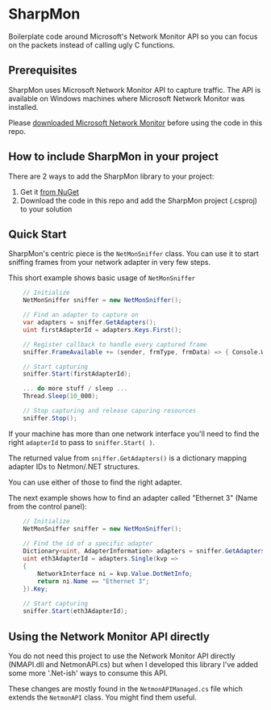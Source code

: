 # SharpMon
Boilerplate code around Microsoft's Network Monitor API so you can focus on the packets instead of calling ugly C functions.

## Prerequisites 
SharpMon uses Microsoft Network Monitor API to capture traffic.
The API is available on Windows machines where Microsoft Network Monitor was installed.

Please [downloaded Microsoft Network Monitor](https://www.microsoft.com/en-us/download/details.aspx?id=4865) before using the code in this repo.

## How to include SharpMon in your project
There are 2 ways to add the SharpMon library to your project:

1. Get it [from NuGet](https://www.nuget.org/packages/SharpMon/)
2. Download the code in this repo and add the SharpMon project (.csproj) to your solution


## Quick Start
SharpMon's centric piece is the ```NetMonSniffer``` class.
You can use it to start sniffing frames from your network adapter in very few steps.


This short example shows basic usage of ```NetMonSniffer```
```C#
    // Initialize
    NetMonSniffer sniffer = new NetMonSniffer();

    // Find an adapter to capture on
    var adapters = sniffer.GetAdapters();
    uint firstAdapterId = adapters.Keys.First();

    // Register callback to handle every captured frame
    sniffer.FrameAvailable += (sender, frmType, frmData) => { Console.WriteLine("Another frame found!"); };

    // Start capturing
    sniffer.Start(firstAdapterId);

    ... do more stuff / sleep ...
    Thread.Sleep(10_000);

    // Stop capturing and release capuring resources
    sniffer.Stop();
```

If your machine has more than one network interface you'll need to find the right ```adapterId``` to pass to ```sniffer.Start( )```.

The returned value from ```sniffer.GetAdapters()``` is a dictionary mapping adapter IDs to Netmon/.NET structures.

You can use either of those to find the right adapter.


The next example shows how to find an adapter called "Ethernet 3" (Name from the control panel):
```C#
    // Initialize
    NetMonSniffer sniffer = new NetMonSniffer();
    
    // Find the id of a specific adapter
    Dictionary<uint, AdapterInformation> adapters = sniffer.GetAdapters();
    uint eth3AdapterId = adapters.Single(kvp =>
    {
        NetworkInterface ni = kvp.Value.DotNetInfo;
        return ni.Name == "Ethernet 3";
    }).Key;
    
    // Start capturing
    sniffer.Start(eth3AdapterId);
```


## Using the Network Monitor API directly
You do not need this project to use the Network Monitor API directly (NMAPI.dll and NetmonAPI.cs)
but when I developed this library I've added some more '.Net-ish' ways to consume this API.

These changes are mostly found in the ```NetmonAPIManaged.cs``` file which extends the ```NetmonAPI``` class.
You might find them useful.
